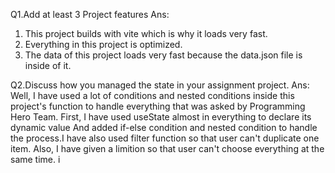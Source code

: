 <!--  -->

Q1.Add at least 3 Project features
Ans:

1. This project builds with vite which is why it loads very fast.
2. Everything in this project is optimized.
3. The data of this project loads very fast because the data.json file is inside of it.

<!--  -->

Q2.Discuss how you managed the state in your assignment project.
Ans:
Well, I have used a lot of conditions and nested conditions inside this project's function to handle everything that was asked by Programming Hero Team.
First, I have used useState almost in everything to declare its dynamic value And added if-else condition and nested condition to handle the process.I have also used filter function so that user can't duplicate one item.
Also, I have given a limition so that user can't choose everything at the same time. i

